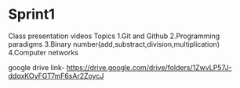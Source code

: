# Sprint1
Class presentation videos
Topics 
1.Git and Github
2.Programming paradigms
3.Binary number(add,substract,division,multiplication)
4.Computer networks

google drive link- https://drive.google.com/drive/folders/1ZwvLP57J-ddqxKOyFGT7mF6sAr2ZoycJ
